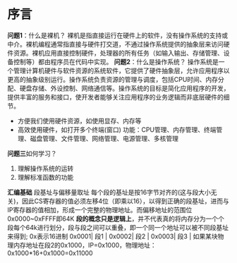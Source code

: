 # 序言
**问题1**：什么是裸机？
裸机是指直接运行在硬件上的软件，没有操作系统的支持或中介。裸机编程通常指直接与硬件打交道，不通过操作系统提供的抽象层来访问硬件资源。裸机应用直接控制硬件，处理器的所有任务（如输入输出、存储管理、设备控制等）都由程序员在代码中实现。
**问题2**：什么是操作系统？
操作系统是一个管理计算机硬件与软件资源的系统软件，它提供了硬件抽象层，允许应用程序以更高的抽象级别运行。操作系统负责资源的管理与调度，包括CPU时间、内存分配、硬盘存储、外设控制、网络通信等。操作系统的目标是简化应用程序的开发，提供丰富的服务和接口，使开发者能够关注应用程序的业务逻辑而非底层硬件的细节。
* 方便我们使用硬件资源，如使用显存、内存等
* 高效使用硬件，如打开多个终端(窗口)
功能：CPU管理、内存管理、终端管理、磁盘管理、文件管理、网络管理、电源管理、多核管理

**问题三**如何学习？
1. 理解操作系统的运转
2. 理解标准函数的功能

**汇编基础** 段基址与偏移量取址
每个段的基址是按16字节对齐的(这与段大小无关)，因此CS寄存器的值必须左移4位（即乘以16），以得到正确的段基址，进而与IP寄存器的值相加，形成一个完整的物理地址。而偏移地址的范围位0x0000~0xFFFF即64K
**段的概念只是逻辑上**，并不代表真的将内存分为一个个段每个64k进行划分，段与段之间可以重叠，即一个同一个地址可以被不同段基址来得到;
0x表示16进制
 0x0001|  段1  |
 0x0002|  段2  |
 0x0003|  段3  |
 如果某块物理内存地址在段2的0x1000，IP=0x1000，物理地址：0x1000*16+0x1000=0x11000


